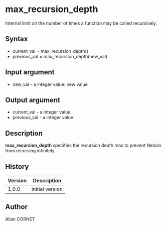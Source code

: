 

# max_recursion_depth

Internal limit on the number of times a function may be called recursively.

## Syntax

- current_val = max_recursion_depth()
- previous_val = max_recursion_depth(new_val)

## Input argument

 - new_val - a integer value: new value

## Output argument

 - current_val - a integer value.
 - previous_val - a integer value.

## Description


  <p><b>max_recursion_depth</b> specifies the recursion depth max to prevent Nelson from recursing infinitely.</p>


## History

|Version|Description|
|------|------|
|1.0.0|initial version|


## Author

Allan CORNET



